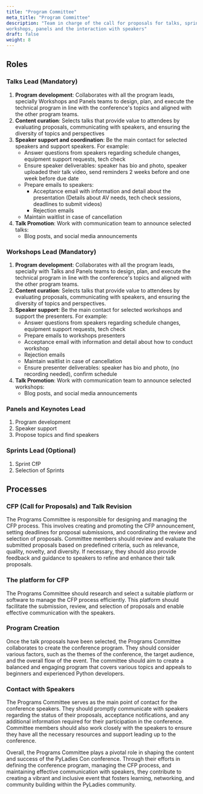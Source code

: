 ```yaml
---
title: "Program Committee"
meta_title: "Program Committee"
description: "Team in charge of the call for proposals for talks, sprints,
workshops, panels and the interaction with speakers"
draft: false
weight: 8
---
```


## Roles

### Talks Lead (Mandatory)

1. **Program development**: Collaborates with all the program leads, specially
   Workshops and Panels teams to design, plan, and execute the technical
   program in line with the conference's topics  and aligned with the other
   program teams.
2. **Content curation**: Selects talks that provide value to attendees by
   evaluating proposals, communicating with speakers, and ensuring the
   diversity of topics and perspectives
3. **Speaker support and coordination**: Be the main contact for selected
   speakers and support speakers. For example:
    * Answer questions from speakers regarding schedule changes, equipment
      support requests, tech check
    * Ensure speaker deliverables: speaker has bio and photo, speaker uploaded
      their talk video, send reminders 2 weeks before and one week before due
      date
    * Prepare emails to speakers:
        * Acceptance email with information and detail about the presentation
          (Details about AV needs, tech check sessions, deadlines to submit
          videos)
        * Rejection emails
    * Maintain waitlist in case of cancellation
4. **Talk Promotion**: Work with communication team to announce selected talks:
    * Blog posts, and social media announcements

### Workshops Lead (Mandatory)

1. **Program development**: Collaborates with all the program leads, specially
   with Talks and Panels teams to design, plan, and execute the technical
   program in line with the conference's topics and aligned with the other
   program teams.
2. **Content curation**: Selects talks that provide value to attendees by
   evaluating proposals, communicating with speakers, and ensuring the
   diversity of topics and perspectives.
3. **Speaker support**: Be the main contact for selected workshops and support
   the presenters. For example:
    * Answer questions from speakers regarding schedule changes, equipment
      support requests, tech check
    * Prepare emails to workshops presenters
    * Acceptance email with information and detail about how to conduct
      workshop
    * Rejection emails
    * Maintain waitlist in case of cancellation
    * Ensure presenter deliverables: speaker has bio and photo, (no recording
      needed), confirm schedule
4. **Talk Promotion**: Work with communication team to announce selected
   workshops:
    * Blog posts, and social media announcements

### Panels and Keynotes Lead

1. Program development
2. Speaker support
3. Propose topics and find speakers

### Sprints Lead (Optional)

1. Sprint CfP
2. Selection of Sprints

## Processes

### CFP (Call for Proposals) and Talk Revision

The Programs Committee is responsible for designing and managing the CFP
process. This involves creating and promoting the CFP announcement, setting
deadlines for proposal submissions, and coordinating the review and selection
of proposals. Committee members should review and evaluate the submitted
proposals based on predefined criteria, such as relevance, quality, novelty,
and diversity. If necessary, they should also provide feedback and guidance to
speakers to refine and enhance their talk proposals.

### The platform for CFP

The Programs Committee should research and select a suitable platform or
software to manage the CFP process efficiently. This platform should facilitate
the submission, review, and selection of proposals and enable effective
communication with the speakers.

### Program Creation

Once the talk proposals have been selected, the Programs Committee collaborates
to create the conference program. They should consider various factors, such as
the themes of the conference, the target audience, and the overall flow of the
event. The committee should aim to create a balanced and engaging program that
covers various topics and appeals to beginners and experienced Python
developers.

### Contact with Speakers

The Programs Committee serves as the main point of contact for the conference
speakers. They should promptly communicate with speakers regarding the status
of their proposals, acceptance notifications, and any additional information
required for their participation in the conference. Committee members should
also work closely with the speakers to ensure they have all the necessary
resources and support leading up to the conference.


Overall, the Programs Committee plays a pivotal role in shaping the content and
success of the PyLadies Con conference. Through their efforts in defining the
conference program, managing the CFP process, and maintaining effective
communication with speakers, they contribute to creating a vibrant and
inclusive event that fosters learning, networking, and community building
within the PyLadies community.
